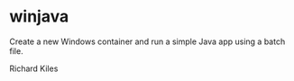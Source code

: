 # winjava

Create a new Windows container and run a simple Java app using a batch file.

Richard Kiles

